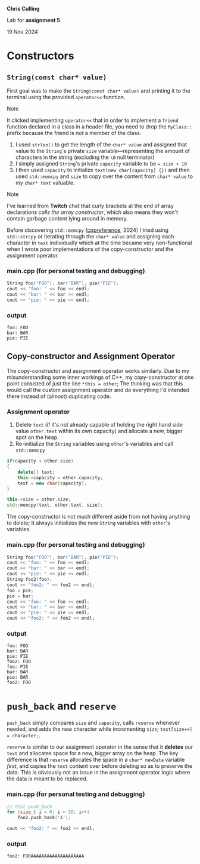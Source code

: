 **Chris Culling**

Lab for **assignment 5**

19 Nov 2024

# Constructors

## `String(const char* value)`

First goal was to make the `String(const char* value)` and printing it to the terminal using the provided `operator<<` function.

> [!NOTE]
> It clicked implementing `operator<<` that in order to implement a `friend` function declared in a class in a header file, you need to drop the `MyClass::` prefix because the friend is *not* a member of the class.

1. I used `strlen()` to get the length of the `char* value` and assigned that value to the `String`'s private `size` variable—representing the amount of characters in the string (excluding the `\0` null terminator)
2. I simply assigned `String`'s private `capacity` variable to be `= size + 10`
3. I then used `capacity` to initialize `text(new char[capacity] {})` and then used `std::memcpy` and `size` to copy over the content from `char* value` to my `char* text` valuable.

> [!NOTE]
> I've learned from **Twitch** chat that curly brackets at the end of array declarations *calls the array constructor*, which also means they won't contain garbage content lying around in memory.

Before discovering `std::memcpy` ([cppreference](https://cplusplus.com/reference/cstring/memcpy/), 2024) I tried using `std::strcpy` or iterating through the `char* value` and assigning each character in `text` individually which at the time became very non-functional when I wrote poor implementations of the copy-constructor and the assignment operator.

### main.cpp (for personal testing and debugging)
```cpp
String foo("FOO"), bar("BAR"), pie("PIE");
cout << "foo: " << foo << endl;
cout << "bar: " << bar << endl;
cout << "pie: " << pie << endl;
```

### output
```
foo: FOO 
bar: BAR 
pie: PIE
```

## Copy-constructor and Assignment Operator

The copy-constructor and assignment operator works similarly. Due to my misunderstanding some inner workings of C++, my copy-constructor at one point consisted of just the line `*this = other`; The thinking was that this would call the custom assignment operator and do everything I'd intended there instead of (almost) duplicating code.

### Assignment operator

1. Delete `text` (if it's not already capable of holding the right hand side value `other.text` within its own capacity) and allocate a new, bigger spot on the heap.
2. Re-initialize the `String` variables using `other`'s variables and call `std::memcpy` 

```cpp
if(capacity < other.size) 
{
    delete[] text;
    this->capacity = other.capacity;
    text = new char[capacity];
}

this->size = other.size;
std::memcpy(text, other.text, size);
```

The copy-constructor is not much different aside from not having anything to delete; It always initializes the new `String` variables with `other`'s variables.

### main.cpp (for personal testing and debugging)
```cpp
String foo("FOO"), bar("BAR"), pie("PIE");
cout << "foo: " << foo << endl;
cout << "bar: " << bar << endl;
cout << "pie: " << pie << endl;
String foo2(foo);
cout << "foo2: " << foo2 << endl;
foo = pie;
pie = bar;
cout << "foo: " << foo << endl;
cout << "bar: " << bar << endl;
cout << "pie: " << pie << endl;
cout << "foo2: " << foo2 << endl;
```

### output
```
foo: FOO 
bar: BAR 
pie: PIE 
foo2: FOO
foo: PIE 
bar: BAR 
pie: BAR 
foo2: FOO
```

# `push_back` and `reserve`

`push_back` simply compares `size` and `capacity`, calls `reserve` whenever needed, and adds the new character while incrementing `size`; `text[size++] = character;`.

`reserve` is similar to our assignment operator in the sense that it **deletes** our `text` and allocates space for a new, bigger array on the heap. The key difference is that `reserve` allocates the space in a `char* newData` variable *first*, and copies the `text` content over before deleting so as to preserve the data. This is obviously not an issue in the assignment operator logic where the data is meant to be replaced.

### main.cpp (for personal testing and debugging)
```cpp
// test push_back
for (size_t i = 0; i < 20; i++)
    foo2.push_back('A');

cout << "foo2: " << foo2 << endl;
```

### output
```
foo2: FOOAAAAAAAAAAAAAAAAAAAA
```


